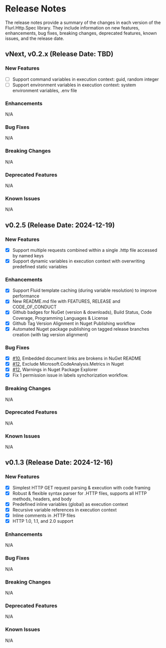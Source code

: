 # Release Notes

The release notes provide a summary of the changes in each version of the Flurl.Http.Spec library. They include information on new features, enhancements, bug fixes, breaking changes, deprecated features, known issues, and the release date.

## vNext, v0.2.x (Release Date: TBD)

### New Features
- [ ] Support command variables in execution context: guid, random integer
- [ ] Support environment variables in execution context: system environment variables, .env file

### Enhancements
N/A

### Bug Fixes
N/A

### Breaking Changes
N/A

### Deprecated Features
N/A

### Known Issues
N/A

## v0.2.5 (Release Date: 2024-12-19)

### New Features
- [x] Support multiple requests combined within a single .http file accessed by named keys
- [x] Support dynamic variables in execution context with overwriting predefined static variables

### Enhancements
- [x] Support Fluid template caching (during variable resolution) to improve performance
- [x] New README.md file with FEATURES, RELEASE and CODE_OF_CONDUCT
- [x] Github badges for NuGet (version & downloads), Build Status, Code Coverage, Programming Languages & License
- [x] Github Tag Version Alignment in Nuget Publishing workflow
- [x] Automated Nuget package publishing on tagged release branches creation (with tag version alignment)

### Bug Fixes
- [x] [#10](https://github.com/zilch-ai/Flurl.Http.Spec/issues/10), Embedded document links are brokens in NuGet README
- [x] [#12](https://github.com/zilch-ai/Flurl.Http.Spec/issues/12), Exclude Microsoft.CodeAnalysis.Metrics in Nuget
- [x] [#12](https://github.com/zilch-ai/Flurl.Http.Spec/issues/20), Warnings in Nuget Package Explorer
- [x] Fix 1 permission issue in labels synchorization workflow.

### Breaking Changes
N/A

### Deprecated Features
N/A

### Known Issues
N/A

## v0.1.3 (Release Date: 2024-12-16)

### New Features
- [x] Simplest HTTP GET request parsing & execution with code framing
- [x] Robust & flexible syntax parser for .HTTP files, supports all HTTP methods, headers, and body
- [x] Predefined inline variables (global) as execution context
- [x] Recursive variable references in execution context
- [x] Inline comments in .HTTP files
- [x] HTTP 1.0, 1.1, and 2.0 support

### Enhancements
N/A

### Bug Fixes
N/A

### Breaking Changes
N/A

### Deprecated Features
N/A

### Known Issues
N/A
